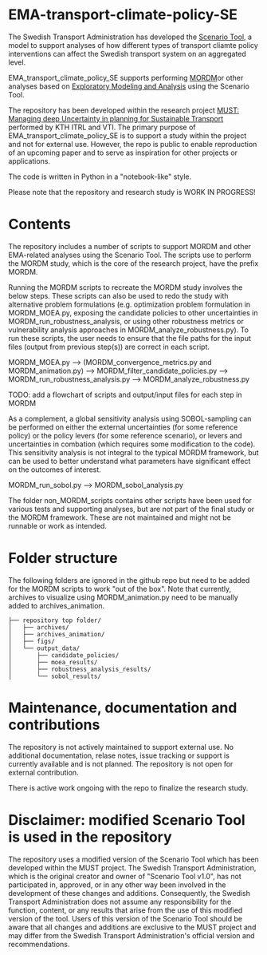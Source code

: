 # EMA-transport-climate-policy-SE
The Swedish Transport Administration has developed the [Scenario Tool](https://bransch.trafikverket.se/tjanster/system-och-verktyg/Prognos--och-analysverktyg/scenarioverktyget-for-styrmedelsanalyser/), a model to support analyses of how different types of transport cliamte policy interventions can affect the Swedish transport system on an aggregated level.

EMA_transport_climate_policy_SE supports performing [MORDM](https://www.sciencedirect.com/science/article/abs/pii/S1364815212003131)or other analyses based on [Exploratory Modeling and Analysis](https://www.sciencedirect.com/science/article/abs/pii/S0040162512002491) using the Scenario Tool. 

The repository has been developed within the research project [MUST: Managing deep Uncertainty in planning for Sustainable Transport](https://www.itrl.kth.se/research/ongoingprojects/must-1.1146492) performed by KTH ITRL and VTI. The primary purpose of EMA_transport_climate_policy_SE is to support a study within the project and not for external use. However, the repo is public  to enable reproduction of an upcoming paper and to serve as inspiration for other projects or applications.

The code is written in Python in a "notebook-like" style.

Please note that the repository and research study is WORK IN PROGRESS!

# Contents
The repository includes a number of scripts to support MORDM and other EMA-related analyses using the Scenario Tool. The scripts use to perform the MORDM study, which is the core of the research project, have the prefix MORDM. 

Running the MORDM scripts to recreate the MORDM study involves the below steps. These scripts can also be used to redo the study with alternative problem formulations (e.g. optimization problem formulation in MORDM_MOEA.py, exposing the candidate policies to other uncertainties in MORDM_run_robustness_analysis, or using other robustness metrics or vulnerability analysis approaches in MORDM_analyze_robustness.py). To run these scripts, the user needs to ensure that the file paths for the input files (output from previous step(s)) are correct in each script. 

MORDM_MOEA.py --> (MORDM_convergence_metrics.py and MORDM_animation.py) --> MORDM_filter_candidate_policies.py --> MORDM_run_robustness_analysis.py --> MORDM_analyze_robustness.py

TODO: add a flowchart of scripts and output/input files for each step in MORDM

As a complement, a global sensitivity analysis using SOBOL-sampling can be performed on either the external uncertainties (for some reference policy) or the policy levers (for some reference scenario), or levers and uncertainties in combation (which requires some modification to the code). This sensitivity analysis is not integral to the typical MORDM framework, but can be used to better understand what parameters have significant effect on the outcomes of interest.

MORDM_run_sobol.py --> MORDM_sobol_analysis.py

The folder non_MORDM_scripts contains other scripts have been used for various tests and supporting analyses, but are not part of the final study or the MORDM framework. These are not maintained and might not be runnable or work as intended.

# Folder structure
The following folders are ignored in the github repo but need to be added for the MORDM scripts to work "out of the box". Note that currently, archives to visualize using MORDM_animation.py need to be manually added to archives_animation.
```
├── repository top folder/
│   ├── archives/
│   ├── archives_animation/
│   ├── figs/
│   └── output_data/
│       ├── candidate_policies/
│       ├── moea_results/
│       ├── robustness_analysis_results/
│       └── sobol_results/
```
# Maintenance, documentation and contributions

The repository is not actively maintained to support external use. No additional documentation, relase notes, issue tracking or support is currently available and is not planned. The repository is not open for external contribution. 

There is active work ongoing with the repo to finalize the research study.

# Disclaimer: modified Scenario Tool is used in the repository
The repository uses a modified version of the Scenario Tool which has been developed within the MUST project. The Swedish Transport Administration, which is the original creator and owner of "Scenario Tool v1.0", has not participated in, approved, or in any other way been involved in the development of these changes and additions. Consequently, the Swedish Transport Administration does not assume any responsibility for the function, content, or any results that arise from the use of this modified version of the tool. Users of this version of the Scenario Tool should be aware that all changes and additions are exclusive to the MUST project and may differ from the Swedish Transport Administration's official version and recommendations.  


